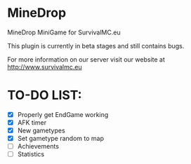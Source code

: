 # MineDrop
MineDrop MiniGame for SurvivalMC.eu

This plugin is currently in beta stages and still contains bugs.

For more information on our server visit our website at http://www.survivalmc.eu

TO-DO LIST:
===========
  - [X] Properly get EndGame working
  - [X] AFK timer
  - [X] New gametypes
  - [X] Set gametype random to map
  - [ ] Achievements
  - [ ] Statistics

